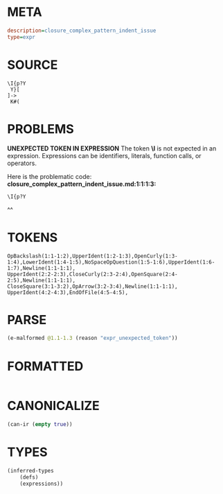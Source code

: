 # META
~~~ini
description=closure_complex_pattern_indent_issue
type=expr
~~~
# SOURCE
~~~roc
\I{p?Y
 Y}[
]->
 K#(
~~~
# PROBLEMS
**UNEXPECTED TOKEN IN EXPRESSION**
The token **\I** is not expected in an expression.
Expressions can be identifiers, literals, function calls, or operators.

Here is the problematic code:
**closure_complex_pattern_indent_issue.md:1:1:1:3:**
```roc
\I{p?Y
```
^^


# TOKENS
~~~zig
OpBackslash(1:1-1:2),UpperIdent(1:2-1:3),OpenCurly(1:3-1:4),LowerIdent(1:4-1:5),NoSpaceOpQuestion(1:5-1:6),UpperIdent(1:6-1:7),Newline(1:1-1:1),
UpperIdent(2:2-2:3),CloseCurly(2:3-2:4),OpenSquare(2:4-2:5),Newline(1:1-1:1),
CloseSquare(3:1-3:2),OpArrow(3:2-3:4),Newline(1:1-1:1),
UpperIdent(4:2-4:3),EndOfFile(4:5-4:5),
~~~
# PARSE
~~~clojure
(e-malformed @1.1-1.3 (reason "expr_unexpected_token"))
~~~
# FORMATTED
~~~roc

~~~
# CANONICALIZE
~~~clojure
(can-ir (empty true))
~~~
# TYPES
~~~clojure
(inferred-types
	(defs)
	(expressions))
~~~
